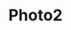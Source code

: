 ---
image: /assets/Images/posts/template2/2.jpg
title: Photo2
link: /assets/Images/posts/template2/2.jpg
number: 2
---